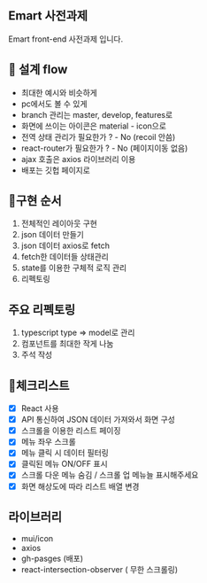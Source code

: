 ## Emart 사전과제

Emart front-end 사전과제 입니다.

## 🤔 설계 flow

- 최대한 예시와 비슷하게
- pc에서도 볼 수 있게
- branch 관리는 master, develop, features로
- 화면에 쓰이는 아이콘은 material - icon으로
- 전역 상태 관리가 필요한가 ? - No (recoil 안씀)
- react-router가 필요한가 ? - No (페이지이동 없음)
- ajax 호출은 axios 라이브러리 이용
- 배포는 깃헙 페이지로

## 🧐구현 순서

1. 전체적인 레이아웃 구현
2. json 데이터 만들기
3. json 데이터 axios로 fetch
4. fetch한 데이터들 상태관리
5. state를 이용한 구체적 로직 관리
6. 리펙토링

## 주요 리펙토링

1. typescript type => model로 관리
2. 컴포넌트를 최대한 작게 나눔
3. 주석 작성

## 👀체크리스트

- [x] React 사용
- [x] API 통신하여 JSON 데이터 가져와서 화면 구성
- [x] 스크롤을 이용한 리스트 페이징
- [x] 메뉴 좌우 스크롤
- [x] 메뉴 클릭 시 데이터 필터링
- [x] 클릭된 메뉴 ON/OFF 표시
- [x] 스크롤 다운 메뉴 숨김 / 스크롤 업 메뉴늘 표시해주세요
- [x] 화면 해상도에 따라 리스트 배열 변경

## 라이브러리

- mui/icon
- axios
- gh-pasges (배포)
- react-intersection-observer ( 무한 스크롤링)
